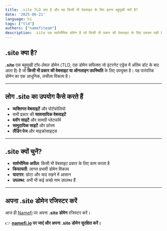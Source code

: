 ```yaml
---
title: .site TLD क्या है और यह किसी भी वेबसाइट के लिए इतना बहुमुखी क्यों है?
date: '2025-06-21'
language: hi
tags: ["tld"]
authors: ["namefiteam"]
description: .site एक सार्वभौमिक डोमेन है जो किसी भी प्रकार की वेबसाइट के लिए एकदम सही है। लचीला, किफायती और विश्व स्तर पर मान्यता प्राप्त।
---
```



## **.site क्या है?**

**.site** एक बहुमुखी टॉप-लेवल डोमेन (TLD, एक डोमेन सफिक्स जो इंटरनेट एड्रेस में अंतिम डॉट के बाद आता है) है जो **किसी भी प्रकार की वेबसाइट या ऑनलाइन उपस्थिति** के लिए उपयुक्त है। यह पारंपरिक डोमेन का एक आधुनिक, लचीला विकल्प है।

---

## **लोग .site का उपयोग कैसे करते हैं**

*   **व्यक्तिगत वेबसाइटें** और पोर्टफोलियो
*   सभी प्रकार की **व्यावसायिक वेबसाइटें**
*   **ब्लॉग साइटें** और सामग्री प्लेटफॉर्म
*   **सामुदायिक साइटें** और फ़ोरम
*   **लैंडिंग पेज** और माइक्रोसाइट्स

---

## **.site क्यों चुनें?**

*   **सार्वभौमिक अपील**: किसी भी वेबसाइट प्रकार के लिए काम करता है
*   **किफायती**: लागत प्रभावी डोमेन विकल्प
*   **यादगार**: छोटा और याद रखने में आसान
*   **उपलब्ध**: अभी भी कई अच्छे नाम उपलब्ध हैं

---

## **अपना .site डोमेन रजिस्टर करें**

आज ही [Namefi](https://namefi.io) पर अपना **.site डोमेन** रजिस्टर करें।

👉 **[namefi.io](https://namefi.io) पर जाएं और अपना .site डोमेन सुरक्षित करें।**